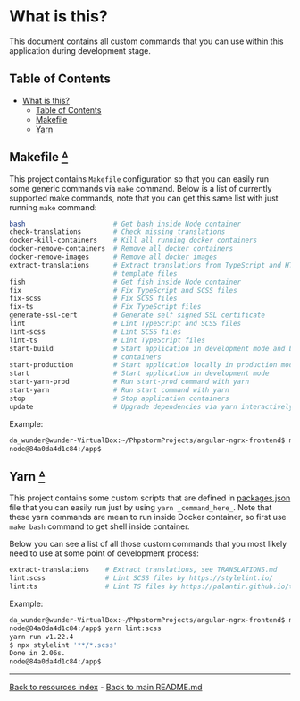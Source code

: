 # What is this?

This document contains all custom commands that you can use within this
application during development stage.

## Table of Contents

* [What is this?](#what-is-this)
  * [Table of Contents](#table-of-contents)
  * [Makefile](#makefile-table-of-contents)
  * [Yarn](#yarn-table-of-contents)

## Makefile [ᐞ](#table-of-contents)

This project contains `Makefile` configuration so that you can easily run
some generic commands via `make` command. Below is a list of currently
supported make commands, note that you can get this same list with just
running `make` command:

```bash
bash                      # Get bash inside Node container
check-translations        # Check missing translations
docker-kill-containers    # Kill all running docker containers
docker-remove-containers  # Remove all docker containers
docker-remove-images      # Remove all docker images
extract-translations      # Extract translations from TypeScript and HTML
                          # template files
fish                      # Get fish inside Node container
fix                       # Fix TypeScript and SCSS files
fix-scss                  # Fix SCSS files
fix-ts                    # Fix TypeScript files
generate-ssl-cert         # Generate self signed SSL certificate
lint                      # Lint TypeScript and SCSS files
lint-scss                 # Lint SCSS files
lint-ts                   # Lint TypeScript files
start-build               # Start application in development mode and build
                          # containers
start-production          # Start application locally in production mode
start                     # Start application in development mode
start-yarn-prod           # Run start-prod command with yarn
start-yarn                # Run start command with yarn
stop                      # Stop application containers
update                    # Upgrade dependencies via yarn interactively
```

Example:

```bash
da_wunder@wunder-VirtualBox:~/PhpstormProjects/angular-ngrx-frontend$ make bash
node@84a0da4d1c84:/app$
```

## Yarn [ᐞ](#table-of-contents)

This project contains some custom scripts that are defined in [packages.json](../package.json)
file that you can easily run just by using `yarn _command_here_`. Note
that these yarn commands are mean to run inside Docker container, so first
use `make bash` command to get shell inside container.

Below you can see a list of all those custom commands that you most likely
need to use at some point of development process:

```bash
extract-translations    # Extract translations, see TRANSLATIONS.md
lint:scss               # Lint SCSS files by https://stylelint.io/
lint:ts                 # Lint TS files by https://palantir.github.io/tslint/
```

Example:

```bash
da_wunder@wunder-VirtualBox:~/PhpstormProjects/angular-ngrx-frontend$ make bash
node@84a0da4d1c84:/app$ yarn lint:scss
yarn run v1.22.4
$ npx stylelint '**/*.scss'
Done in 2.06s.
node@84a0da4d1c84:/app$
```

---

[Back to resources index](README.md) - [Back to main README.md](../README.md)
